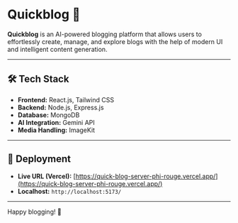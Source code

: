 # Quickblog 📝

**Quickblog** is an AI-powered blogging platform that allows users to effortlessly create, manage, and explore blogs with the help of modern UI and intelligent content generation.

---

## 🛠 Tech Stack

- **Frontend:** React.js, Tailwind CSS  
- **Backend:** Node.js, Express.js  
- **Database:** MongoDB  
- **AI Integration:** Gemini API  
- **Media Handling:** ImageKit

---

## 🚀 Deployment

- **Live URL (Vercel):** [https://quick-blog-server-phi-rouge.vercel.app/](https://quick-blog-server-phi-rouge.vercel.app/)
- **Localhost:** `http://localhost:5173/`

---

Happy blogging! 🚀
